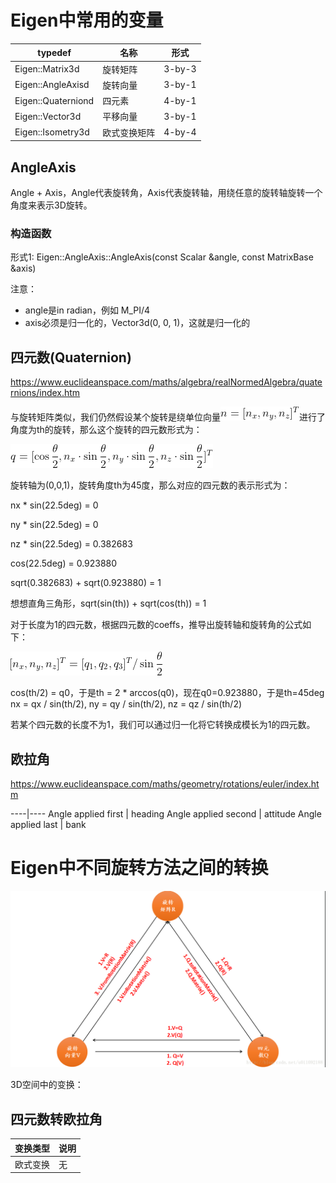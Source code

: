 

# Eigen中常用的变量

typedef | 名称 | 形式
----|----|----
Eigen::Matrix3d | 旋转矩阵 | 3-by-3
Eigen::AngleAxisd | 旋转向量 | 3-by-1
Eigen::Quaterniond | 四元素 | 4-by-1
Eigen::Vector3d | 平移向量 | 3-by-1
Eigen::Isometry3d | 欧式变换矩阵 | 4-by-4

## AngleAxis

Angle + Axis，Angle代表旋转角，Axis代表旋转轴，用绕任意的旋转轴旋转一个角度来表示3D旋转。

### 构造函数

形式1: Eigen::AngleAxis::AngleAxis(const Scalar &angle, const MatrixBase<Derived> &axis)

注意：
- angle是in radian，例如 M_PI/4
- axis必须是归一化的，Vector3d(0, 0, 1)，这就是归一化的

## 四元数(Quaternion)

https://www.euclideanspace.com/maths/algebra/realNormedAlgebra/quaternions/index.htm

与旋转矩阵类似，我们仍然假设某个旋转是绕单位向量![unit rotation vector](imgs/unit_vector.gif "unit rotation vector")进行了角度为th的旋转，那么这个旋转的四元数形式为：

![quaternion](imgs/quaternion_from_rotation_vector.gif "quaternion1")

旋转轴为(0,0,1)，旋转角度th为45度，那么对应的四元数的表示形式为：

nx * sin(22.5deg) = 0

ny * sin(22.5deg) = 0

nz * sin(22.5deg) = 0.382683

cos(22.5deg) = 0.923880

sqrt(0.382683) + sqrt(0.923880) = 1

想想直角三角形，sqrt(sin(th)) + sqrt(cos(th)) = 1

对于长度为1的四元数，根据四元数的coeffs，推导出旋转轴和旋转角的公式如下：

![RotationVector_from_Q](imgs/RotationVector_from_Quaternion.gif "RotationVector_from_Q")

cos(th/2) = q0，于是th = 2 * arccos(q0)，现在q0=0.923880，于是th=45deg
nx = qx / sin(th/2), ny = qy / sin(th/2), nz = qz / sin(th/2)

若某个四元数的长度不为1，我们可以通过归一化将它转换成模长为1的四元数。

## 欧拉角

https://www.euclideanspace.com/maths/geometry/rotations/euler/index.htm


----|----
Angle applied first | heading
Angle applied second | attitude
Angle applied last | bank


# Eigen中不同旋转方法之间的转换

![trans_among_rotations](imgs/Eigen_rotation_transformator.png "trans_among_rotations")

3D空间中的变换：


## 四元数转欧拉角


变换类型|说明
----|----
欧式变换 | 无